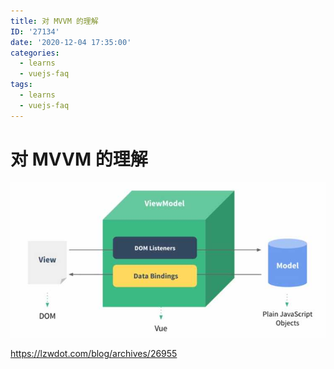 ```yaml
---
title: 对 MVVM 的理解
ID: '27134'
date: '2020-12-04 17:35:00'
categories:
  - learns
  - vuejs-faq
tags:
  - learns
  - vuejs-faq
---
```


# 对 MVVM 的理解

![](./images/2159068665.jpg)

https://lzwdot.com/blog/archives/26955

